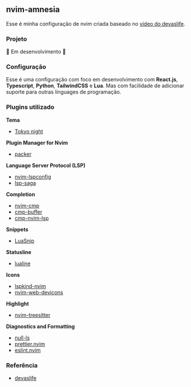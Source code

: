 ## nvim-amnesia

Esse é minha configuração de nvim criada baseado no [vídeo do devaslife](https://www.youtube.com/watch?v=ajmK0ZNcM4Q).

### Projeto

:construction: Em desenvolvimento :construction: 

### Configuração

Esse é uma configuração com foco em desenvolvimento com **React.js**, **Typescript**, **Python**, **TailwindCSS** e **Lua**. Mas com
facilidade de adicionar suporte para outras linguages de programação.


### Plugins utilizado

**Tema**

 + [Tokyo night](https://github.com/folke/tokyonight.nvim)

**Plugin Manager for Nvim**

 + [packer](https://github.com/wbthomason/packer.nvim)

**Language Server Protocol (LSP)**

 + [nvim-lspconfig](https://github.com/neovim/nvim-lspconfig)
 + [lsp-saga](https://github.com/glepnir/lspsaga.nvim)

**Completion**
 + [nvim-cmp](https://github.com/hrsh7th/nvim-cmp)
 + [cmp-buffer](https://github.com/hrsh7th/cmp-buffer)
 + [cmp-nvim-lsp](https://github.com/hrsh7th/cmp-nvim-lsp)

**Snippets**
 + [LuaSnip](https://github.com/L3MON4D3/LuaSnip)

**Statusline**
 + [lualine](https://github.com/nvim-lualine/lualine.nvim)

**Icons**
 + [lspkind-nvim](https://github.com/onsails/lspkind.nvim)
 + [nvim-web-devicons](https://github.com/kyazdani42/nvim-web-devicons)

**Highlight**
 + [nvim-treesitter](https://github.com/nvim-treesitter/nvim-treesitter)

**Diagnostics and Formatting**
 + [null-ls](https://github.com/jose-elias-alvarez/null-ls.nvim)
 + [prettier.nvim](https://github.com/MunifTanjim/prettier.nvim)
 + [eslint.nvim](https://github.com/MunifTanjim/eslint.nvim)


### Referência

 + [devaslife](https://www.youtube.com/watch?v=ajmK0ZNcM4Q)
